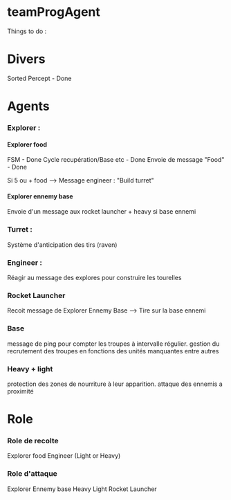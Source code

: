 # teamProgAgent

Things to do :

# Divers

Sorted Percept - Done

# Agents

### Explorer :

#### Explorer food
FSM - Done
Cycle recupération/Base etc - Done
Envoie de message "Food" - Done

Si 5 ou + food --> Message engineer : "Build turret"

#### Explorer ennemy base
Envoie d'un message aux rocket launcher + heavy si base ennemi


### Turret :

Système d'anticipation des tirs (raven)


### Engineer :

Réagir au message des explores pour construire les tourelles


### Rocket Launcher

Recoit message de Explorer Ennemy Base --> Tire sur la base ennemi


### Base

message de ping pour compter les troupes à intervalle régulier.
gestion du recrutement des troupes en fonctions des unités manquantes entre autres


### Heavy + light

protection des zones de nourriture à leur apparition.
attaque des ennemis a proximité



# Role

### Role de recolte

Explorer food
Engineer
(Light or Heavy)

### Role d'attaque

Explorer Ennemy base
Heavy
Light
Rocket Launcher
